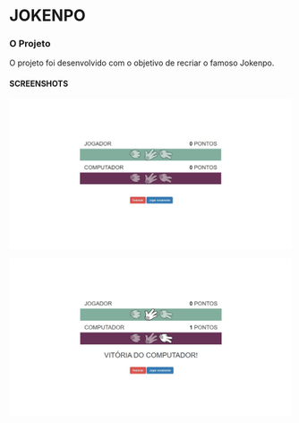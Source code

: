# JOKENPO

### O Projeto
O projeto foi desenvolvido com o objetivo de recriar o famoso Jokenpo.


#### SCREENSHOTS

![Screenshot](screenshots/06.jpg)

![Screenshot](screenshots/01.jpg)


